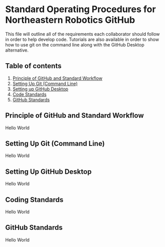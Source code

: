 # Standard Operating Procedures for Northeastern Robotics GitHub
This file will outline all of the requirements each collaborator should follow in order to help develop code. Tutorials are also available in order to show how to use git on the command line along with the GitHub Desktop alternative.

## Table of contents
1. [Principle of GitHub and Standard Workflow](#workflow)
2. [Setting Up Git (Command Line)](#cmd_install)
3. [Setting up GitHub Desktop](#desktop-install)
4. [Code Standards](#coding_practices)
5. [GitHub Standards](#github_practices)

## Principle of GitHub and Standard Workflow<a name = "workflow"/>
Hello World

## Setting Up Git (Command Line)<a name="cmd_install"/>
Hello World

## Setting Up GitHub Desktop<a name="desktop-install"/>
Hello World

## Coding Standards<a name = "coding_practices" />
Hello World

## GitHub Standards<a name = "github_practices" />
Hello World
